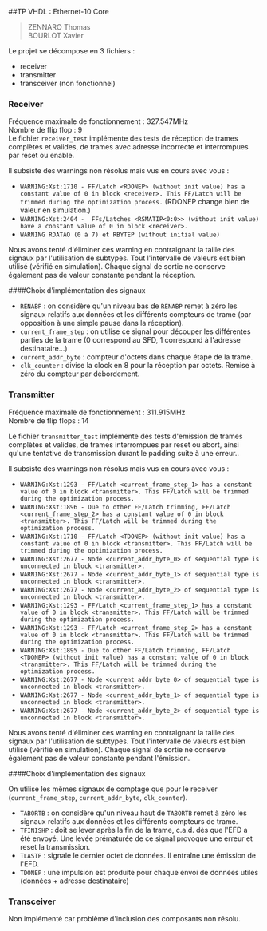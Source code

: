 ##TP VHDL : Ethernet-10 Core

> ZENNARO Thomas <br>
> BOURLOT Xavier <br>

Le projet se décompose en 3 fichiers : 
 - receiver
 - transmitter
 - transceiver (non fonctionnel)

### Receiver

Fréquence maximale de fonctionnement : 327.547MHz <br>
Nombre de flip flop : 9 <br>
Le fichier `receiver_test` implémente des tests de réception de trames complètes et valides, de trames avec adresse incorrecte et interrompues par reset ou enable.

Il subsiste des warnings non résolus mais vus en cours avec vous : 
 - `WARNING:Xst:1710 - FF/Latch <RDONEP> (without init value) has a constant value of 0 in block <receiver>. This FF/Latch will be trimmed during the optimization process.` (RDONEP change bien de valeur en simulation.)
 - `WARNING:Xst:2404 -  FFs/Latches <RSMATIP<0:0>> (without init value) have a constant value of 0 in block <receiver>.`
 - `WARNING RDATAO (0 à 7) et RBYTEP (without initial value)`

Nous avons tenté d'éliminer ces warning en contraignant la taille des signaux par l'utilisation de subtypes. Tout l'intervalle de valeurs est bien utilisé (vérifié en simulation). Chaque signal de sortie ne conserve également pas de valeur constante pendant la réception.

####Choix d'implémentation des signaux
 - `RENABP` : on considère qu'un niveau bas de `RENABP` remet à zéro les signaux relatifs aux données et les différents compteurs de trame (par opposition à une simple pause dans la réception).
 - `current_frame_step` : on utilise ce signal pour découper les différentes parties de la trame (0 correspond au SFD, 1 correspond à l'adresse destinataire...)
 - `current_addr_byte` : compteur d'octets dans chaque étape de la trame.
 - `clk_counter` : divise la clock en 8 pour la réception par octets. Remise à zéro du compteur par débordement.
 
### Transmitter

Fréquence maximale de fonctionnement : 311.915MHz <br>
Nombre de flip flops : 14 <br>

Le fichier `transmitter_test` implémente des tests d'emission de trames complètes et valides, de trames interrompues par reset ou abort, ainsi qu'une tentative de transmission durant le padding suite à une erreur..

Il subsiste des warnings non résolus mais vus en cours avec vous : 

 - `WARNING:Xst:1293 - FF/Latch <current_frame_step_1> has a constant value of 0 in block <transmitter>. This FF/Latch will be trimmed during the optimization process.`
 - `WARNING:Xst:1896 - Due to other FF/Latch trimming, FF/Latch <current_frame_step_2> has a constant value of 0 in block <transmitter>. This FF/Latch will be trimmed during the optimization process.`
 - `WARNING:Xst:1710 - FF/Latch <TDONEP> (without init value) has a constant value of 0 in block <transmitter>. This FF/Latch will be trimmed during the optimization process.`
 - `WARNING:Xst:2677 - Node <current_addr_byte_0> of sequential type is unconnected in block <transmitter>.`
 - `WARNING:Xst:2677 - Node <current_addr_byte_1> of sequential type is unconnected in block <transmitter>.`
 - `WARNING:Xst:2677 - Node <current_addr_byte_2> of sequential type is unconnected in block <transmitter>.`
 - `WARNING:Xst:1293 - FF/Latch <current_frame_step_1> has a constant value of 0 in block <transmitter>. This FF/Latch will be trimmed during the optimization process.`
 - `WARNING:Xst:1293 - FF/Latch <current_frame_step_2> has a constant value of 0 in block <transmitter>. This FF/Latch will be trimmed during the optimization process.`
 - `WARNING:Xst:1895 - Due to other FF/Latch trimming, FF/Latch <TDONEP> (without init value) has a constant value of 0 in block <transmitter>. This FF/Latch will be trimmed during the optimization process.`
 - `WARNING:Xst:2677 - Node <current_addr_byte_0> of sequential type is unconnected in block <transmitter>.`
 - `WARNING:Xst:2677 - Node <current_addr_byte_1> of sequential type is unconnected in block <transmitter>.`
 - `WARNING:Xst:2677 - Node <current_addr_byte_2> of sequential type is unconnected in block <transmitter>.`

Nous avons tenté d'éliminer ces warning en contraignant la taille des signaux par l'utilisation de subtypes. Tout l'intervalle de valeurs est bien utilisé (vérifié en simulation). Chaque signal de sortie ne conserve également pas de valeur constante pendant l'émission.

####Choix d'implémentation des signaux

On utilise les mêmes signaux de comptage que pour le receiver (`current_frame_step`, `current_addr_byte`, `clk_counter`).
 - `TABORTB` : on considère qu'un niveau haut de `TABORTB` remet à zéro les signaux relatifs aux données et les différents compteurs de trame.
 - `TFINISHP` : doit se lever après la fin de la trame, c.a.d. dès que l'EFD a été envoyé. Une levée prématurée de ce signal provoque une erreur et reset la transmission.
 - `TLASTP` : signale le dernier octet de données. Il entraîne une émission de l'EFD.
 - `TDONEP` : une impulsion est produite pour chaque envoi de données utiles (données + adresse destinataire) 

### Transceiver

Non implémenté car problème d'inclusion des composants non résolu.
